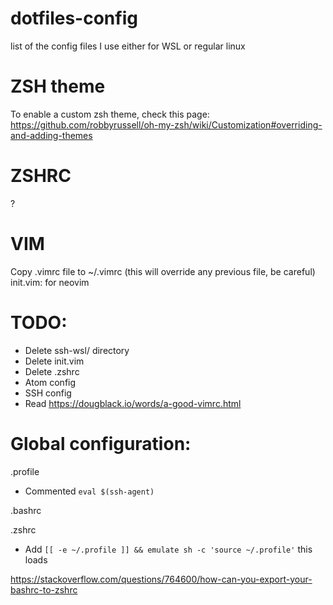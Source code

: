 # dotfiles-config
list of the config files I use either for WSL or regular linux

# ZSH theme
To enable a custom zsh theme, check this page: https://github.com/robbyrussell/oh-my-zsh/wiki/Customization#overriding-and-adding-themes

# ZSHRC
?

# VIM
Copy .vimrc file to ~/.vimrc (this will override any previous file, be careful)
init.vim: for neovim


# TODO:
- Delete ssh-wsl/ directory
- Delete init.vim
- Delete .zshrc
- Atom config
- SSH config
- Read https://dougblack.io/words/a-good-vimrc.html

# Global configuration:
.profile
- Commented `eval $(ssh-agent)`

.bashrc

.zshrc
- Add `[[ -e ~/.profile ]] && emulate sh -c 'source ~/.profile'` this loads 

https://stackoverflow.com/questions/764600/how-can-you-export-your-bashrc-to-zshrc
